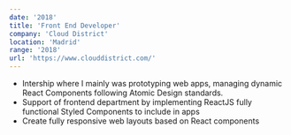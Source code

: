 ```yaml
---
date: '2018'
title: 'Front End Developer'
company: 'Cloud District'
location: 'Madrid'
range: '2018'
url: 'https://www.clouddistrict.com/'
---
```


- Intership where I mainly was prototyping web apps, managing dynamic React Components following Atomic Design standards.
- Support of frontend department by implementing ReactJS fully functional Styled Components to include in apps
- Create fully responsive web layouts based on React components
